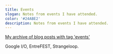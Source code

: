 ```yaml
---
title: Events
slogan: Notes from events I have attended.
color: '#24ABE2'
description: Notes from events I have attended.
---
```


[My archive of blog posts with tag 'events'](http://levibostian.com/blog/tag/event/)

Google I/O, EntreFEST, Strangeloop. 
